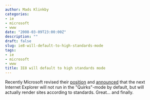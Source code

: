 ```yaml
---
author: Mads Klinkby
categories:
- ie
- microsoft
- www
date: "2008-03-09T23:00:00Z"
description: ""
draft: false
slug: ie8-will-default-to-high-standards-mode
tags:
- ie
- microsoft
- www
title: IE8 will default to high standards mode
---
```



Recently Microsoft revised their [position](http://blogs.msdn.com/ie/archive/2005/09/15/467901.aspx) and [ announced](http://blogs.msdn.com/ie/archive/2008/03/03/microsoft-s-interoperability-principles-and-ie8.aspx) that the next Internet Explorer will not run in the "Quirks"-mode by default, but will actually render sites according to standards. Great... and finally.

